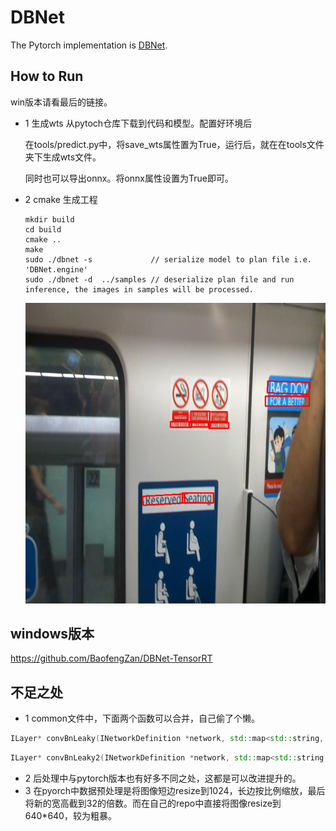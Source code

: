 # DBNet

The Pytorch implementation is [DBNet](https://github.com/BaofengZan/DBNet.pytorch).

## How to Run

win版本请看最后的链接。

* 1 生成wts
  从pytoch仓库下载到代码和模型。配置好环境后

  在tools/predict.py中，将save_wts属性置为True，运行后，就在在tools文件夹下生成wts文件。

  同时也可以导出onnx。将onnx属性设置为True即可。

* 2 cmake 生成工程

  ```
  mkdir build
  cd build
  cmake ..
  make
  sudo ./dbnet -s             // serialize model to plan file i.e. 'DBNet.engine'
  sudo ./dbnet -d  ../samples // deserialize plan file and run inference, the images in samples will be processed.
  ```

  ![image-20200807183412846](imgs/image-20200807183412846.png)

## windows版本

https://github.com/BaofengZan/DBNet-TensorRT

## 不足之处

* 1 common文件中，下面两个函数可以合并，自己偷了个懒。

```c++
ILayer* convBnLeaky(INetworkDefinition *network, std::map<std::string, Weights>& weightMap, ITensor& input, int outch, int ksize, int s, int g, std::string lname, bool bias = true) 
```

```c++
ILayer* convBnLeaky2(INetworkDefinition *network, std::map<std::string, Weights>& weightMap, ITensor& input, int outch, int ksize, int s, int g, std::string lname, bool bias = true)
```

* 2 后处理中与pytorch版本也有好多不同之处，这都是可以改进提升的。
* 3 在pyorch中数据预处理是将图像短边resize到1024，长边按比例缩放，最后将新的宽高截到32的倍数。而在自己的repo中直接将图像resize到640*640，较为粗暴。